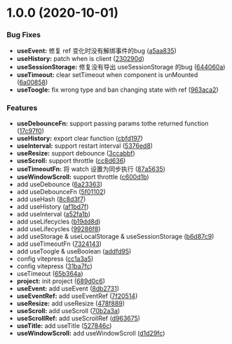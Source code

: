 # 1.0.0 (2020-10-01)


### Bug Fixes

* **useEvent:** 修复 ref 变化时没有解绑事件的bug ([a5aa835](https://github.com/lmhcoding/v3hook/commit/a5aa835b14e60a8dfd459cf3d6b2a923bc8c6f10))
* **useHistory:** patch when is client ([230290d](https://github.com/lmhcoding/v3hook/commit/230290d9be044c33f08dc947eedccd42d0ac19c8))
* **useSessionStorage:** 修复没有导出 useSessionStorage 的bug ([644060a](https://github.com/lmhcoding/v3hook/commit/644060ade92fce43499bb2ffee36db21baf35ae6))
* **useTimeout:** clear setTimeout when component is unMounted ([6a00858](https://github.com/lmhcoding/v3hook/commit/6a008585f49ef0b5f9c4024e2aafc43190dec28b))
* **useToogle:** fix wrong type and ban changing state with ref ([963aca2](https://github.com/lmhcoding/v3hook/commit/963aca220b609f5a780fe0dcac355d45c2c911cf))


### Features

* **useDebounceFn:** support passing params tothe returned function ([17c97f0](https://github.com/lmhcoding/v3hook/commit/17c97f0b086c203bb1d71a5d60fac206383c8754))
* **useHistory:** export clear function ([cbfd197](https://github.com/lmhcoding/v3hook/commit/cbfd197c35ae04096901a418d4868414a5f5397a))
* **useInterval:** support restart interval ([5376ed8](https://github.com/lmhcoding/v3hook/commit/5376ed8eb76f31c4147aa8d7351b674ea1db8c92))
* **useResize:** support debounce ([3ccabbf](https://github.com/lmhcoding/v3hook/commit/3ccabbf54ce05736ee422b81229203b8cd73b036))
* **useScroll:** support throttle ([cc8d636](https://github.com/lmhcoding/v3hook/commit/cc8d6368ad0b656cee1fc067e54f75f4ae81703c))
* **useTimeoutFn:** 将 watch 设置为同步执行 ([87a5635](https://github.com/lmhcoding/v3hook/commit/87a5635001eef0ee25cba6abfed89d9d8617fe63))
* **useWindowScroll:** support throttle ([c600d1b](https://github.com/lmhcoding/v3hook/commit/c600d1b7592b95abc68f439df9c7a8312c57846e))
* add useDebounce ([6a23363](https://github.com/lmhcoding/v3hook/commit/6a233638c4c7756299fd8084dc1ce6ce3bb5a24f))
* add useDebounceFn ([5f01102](https://github.com/lmhcoding/v3hook/commit/5f01102d4311586f648c1a37856587d475b2a9d5))
* add useHash ([8c8d3f7](https://github.com/lmhcoding/v3hook/commit/8c8d3f7e8468093fdb8b60f70f02d06285b3c047))
* add useHistory ([af1bd7f](https://github.com/lmhcoding/v3hook/commit/af1bd7fa1361927d4f5462f891bbbd354831a48c))
* add useInterval ([a52fa1b](https://github.com/lmhcoding/v3hook/commit/a52fa1bc1402bb90d3bd35dcf8426d7d4093686c))
* add useLifecycles ([b19dd8d](https://github.com/lmhcoding/v3hook/commit/b19dd8ddd4bef7e6543ec14119a517378df5353e))
* add useLifecycles ([99286f8](https://github.com/lmhcoding/v3hook/commit/99286f855c0273de065b6a1974fd400579443755))
* add useStorage & useLocalStorage & useSessionStorage ([b6d87c9](https://github.com/lmhcoding/v3hook/commit/b6d87c9d79a282b20fecf706896e4138ebf5f27b))
* add useTimeoutFn ([7324143](https://github.com/lmhcoding/v3hook/commit/73241434f3b9a60c97c4846a61d39437bac35588))
* add useToogle & useBoolean ([addfd95](https://github.com/lmhcoding/v3hook/commit/addfd95bf2a34f976b013ecb26657874fcaa6846))
* config vitepress ([cc1a3a5](https://github.com/lmhcoding/v3hook/commit/cc1a3a5d728c45c365c687e4bb5a2134aa7658fa))
* config vitepress ([31ba7fc](https://github.com/lmhcoding/v3hook/commit/31ba7fc3beb62831d9e3647e4acf7224cb4bcc95))
* useTimeout ([65b364a](https://github.com/lmhcoding/v3hook/commit/65b364a9ccdd5d9bcc1645f8655272755c2bd01f))
* **project:** init project ([689d0c6](https://github.com/lmhcoding/v3hook/commit/689d0c6b172595bae67acd645fad00d423bad61c))
* **useEvent:** add useEvent ([8db2731](https://github.com/lmhcoding/v3hook/commit/8db273151287b7a80f5c3e7c4a269276a9571037))
* **useEventRef:** add useEventRef ([7f20514](https://github.com/lmhcoding/v3hook/commit/7f205140cb3d426fb8ee52767dd6e2d690a96be4))
* **useResize:** add useResize ([478f889](https://github.com/lmhcoding/v3hook/commit/478f88979d827633cfbdbc5b59c785306c831347))
* **useScroll:** add useScroll ([70b2a3a](https://github.com/lmhcoding/v3hook/commit/70b2a3a1b2debc0e489ee9dca7b2f950326ba64b))
* **useScrollRef:** add useScrollRef ([d963675](https://github.com/lmhcoding/v3hook/commit/d963675572148f6529224aab8a056dd6b4daf99b))
* **useTitle:** add useTitle ([527846c](https://github.com/lmhcoding/v3hook/commit/527846c813304ceeee11f7095997f46026bbe724))
* **useWindowScroll:** add useWindowScroll ([d1d29fc](https://github.com/lmhcoding/v3hook/commit/d1d29fc0b4785b581990d117f6dab36b1c202c4c))
